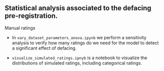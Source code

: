## Statistical analysis associated to the defacing pre-registration.

Manual ratings

- In `vary_dataset_parameters_anova.ipynb` we perform a sensitivity analysis to verify how many ratings do we need for the model to detect a significant effect of defacing.

- `visualize_simulated_ratings.ipnyb` is a notebook to visualize the distributions of simulated ratings, including categorical ratings.